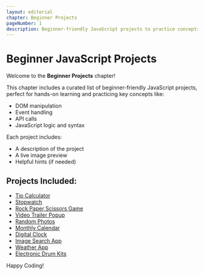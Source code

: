 ```yaml
---
layout: editorial
chapter: Beginner Projects
pageNumber: 1
description: Beginner-friendly JavaScript projects to practice concepts like DOM, events, and more. Each project is simple and practical for hands-on learning.
---
```


# Beginner JavaScript Projects

Welcome to the **Beginner Projects** chapter! 

This chapter includes a curated list of beginner-friendly JavaScript projects, perfect for hands-on learning and practicing key concepts like:

- DOM manipulation
- Event handling
- API calls
- JavaScript logic and syntax

Each project includes:
- A description of the project
- A live image preview
- Helpful hints (if needed)

## Projects Included:
- [Tip Calculator](./tip-calculator.md)
- [Stopwatch](./stopwatch.md)
- [Rock Paper Scissors Game](./rock-paper-scissors-game.md)
- [Video Trailer Popup](./video-trailer-popup.md)
- [Random Photos](./random-photos.md)
- [Monthly Calendar](./month-calendar.md)
- [Digital Clock](./digital-clock.md)
- [Image Search App](./image-search-app.md)
- [Weather App](./weather-app.md)
- [Electronic Drum Kits](./drum-kits.md)

Happy Coding! 
